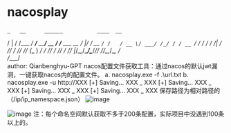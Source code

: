 # nacosplay

    _   __      ______           ____  __           
   / | / /___ _/ ____/___  _____/ __ \/ /___ ___  __
  /  |/ / __ `/ /   / __ \/ ___/ /_/ / / __ `/ / / /
 / /|  / /_/ / /___/ /_/ (__  ) ____/ / /_/ / /_/ / 
/_/ |_/\__,_/\____/\____/____/_/   /_/\__,_/\__, /  
                                           /____/   
                      author: Qianbenghyu-GPT
nacos配置文件获取工具：通过nacos的默认jwt漏洞，一键获取nacos内的配置文件。
a. nacosplay.exe -f .\url.txt
b. nacosplay.exe -u http://XXX
[+] Saving... XXX _ XXX
[+] Saving... XXX _ XXX
[+] Saving... XXX _ XXX
[+] Saving... XXX _ XXX
保存路径为相对路径的（/ip/ip_namespace.json）
![image](https://github.com/qianbenhyu/nacosplay/assets/32768810/c800c59c-c4a1-463c-9d6f-fa4cf88d7193)

![image](https://github.com/qianbenhyu/nacosplay/assets/32768810/e4c208d6-bb77-464f-b388-29dcf1e551fa)
注：每个命名空间默认获取不多于200条配置，实际项目中没遇到100条以上的。
